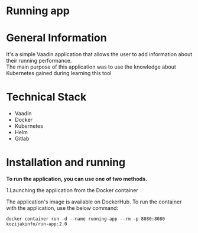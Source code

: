 # Running app

# General Information
It's a simple Vaadin application that allows the user to add information about their running performance.\
The main purpose of this application was to use the knowledge about Kubernetes gained during learning this tool

# Technical Stack
* Vaadin
* Docker
* Kubernetes
* Helm 
* Gitlab

# Installation and running

**To run the application, you can use one of two methods.**

1.Launching the application from the Docker container

The application's image is available on DockerHub. To run the container with the application, use the below command:

`docker container run -d --name running-app --rm -p 8080:8080 kozijakinfo/run-app:2.0`
